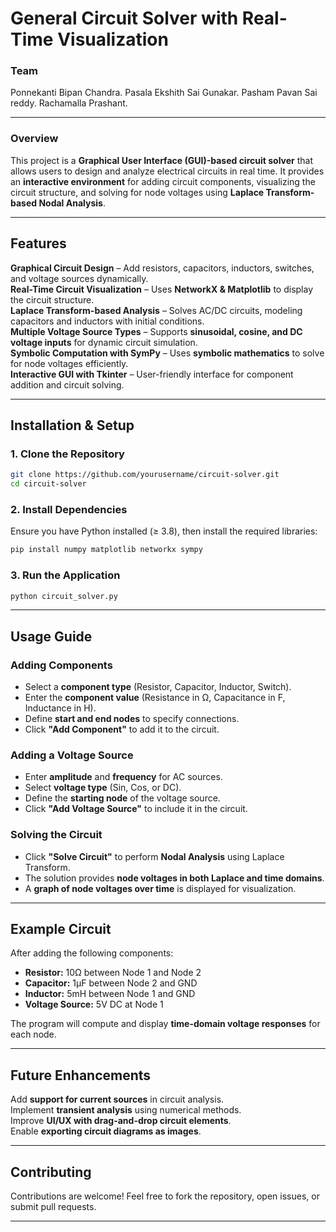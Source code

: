 # **General Circuit Solver with Real-Time Visualization**  
### **Team**
Ponnekanti Bipan Chandra.                    Pasala Ekshith Sai Gunakar.                  Pasham Pavan Sai reddy.                      Rachamalla Prashant.

---
### **Overview**  
This project is a **Graphical User Interface (GUI)-based circuit solver** that allows users to design and analyze electrical circuits in real time. It provides an **interactive environment** for adding circuit components, visualizing the circuit structure, and solving for node voltages using **Laplace Transform-based Nodal Analysis**.  

---

## **Features**  
**Graphical Circuit Design** – Add resistors, capacitors, inductors, switches, and voltage sources dynamically.  
**Real-Time Circuit Visualization** – Uses    **NetworkX & Matplotlib** to display the circuit structure.  
 **Laplace Transform-based Analysis** – Solves AC/DC circuits, modeling capacitors and inductors with initial conditions.  
 **Multiple Voltage Source Types** – Supports **sinusoidal, cosine, and DC voltage inputs** for dynamic circuit simulation.  
 **Symbolic Computation with SymPy** – Uses **symbolic mathematics** to solve for node voltages efficiently.  
 **Interactive GUI with Tkinter** – User-friendly interface for component addition and circuit solving.  

---

## **Installation & Setup**  

### **1. Clone the Repository**  
```bash
git clone https://github.com/yourusername/circuit-solver.git
cd circuit-solver
```

### **2. Install Dependencies**  
Ensure you have Python installed (≥ 3.8), then install the required libraries:  
```bash
pip install numpy matplotlib networkx sympy
```

### **3. Run the Application**  
```bash
python circuit_solver.py
```

---

## **Usage Guide**  

### **Adding Components**  
- Select a **component type** (Resistor, Capacitor, Inductor, Switch).  
- Enter the **component value** (Resistance in Ω, Capacitance in F, Inductance in H).  
- Define **start and end nodes** to specify connections.  
- Click **"Add Component"** to add it to the circuit.  

### **Adding a Voltage Source**  
- Enter **amplitude** and **frequency** for AC sources.  
- Select **voltage type** (Sin, Cos, or DC).  
- Define the **starting node** of the voltage source.  
- Click **"Add Voltage Source"** to include it in the circuit.  

### **Solving the Circuit**  
- Click **"Solve Circuit"** to perform **Nodal Analysis** using Laplace Transform.  
- The solution provides **node voltages in both Laplace and time domains**.  
- A **graph of node voltages over time** is displayed for visualization.  

---

## **Example Circuit**  
After adding the following components:  
- **Resistor:** 10Ω between Node 1 and Node 2  
- **Capacitor:** 1µF between Node 2 and GND  
- **Inductor:** 5mH between Node 1 and GND  
- **Voltage Source:** 5V DC at Node 1  

The program will compute and display **time-domain voltage responses** for each node.  

---

## **Future Enhancements**  
 Add **support for current sources** in circuit analysis.  
 Implement **transient analysis** using numerical methods.  
 Improve **UI/UX with drag-and-drop circuit elements**.  
 Enable **exporting circuit diagrams as images**.  

---

## **Contributing**  
Contributions are welcome! Feel free to fork the repository, open issues, or submit pull requests.  

---
